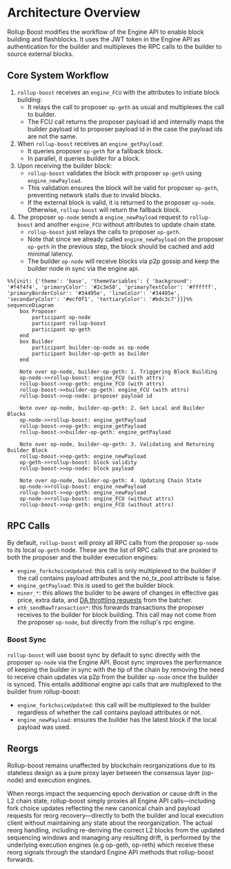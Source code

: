 # Architecture Overview

Rollup Boost modifies the workflow of the Engine API to enable block building and flashblocks. It uses the JWT token in the Engine API as authentication for the builder and multiplexes the RPC calls to the builder to source external blocks.

## Core System Workflow

1. `rollup-boost` receives an `engine_FCU` with the attributes to initiate block building:
   - It relays the call to proposer `op-geth` as usual and multiplexes the call to builder.
   - The FCU call returns the proposer payload id and internally maps the builder payload id to proposer payload id in the case the payload ids are not the same.
2. When `rollup-boost` receives an `engine_getPayload`:
   - It queries proposer `op-geth` for a fallback block.
   - In parallel, it queries builder for a block.
3. Upon receiving the builder block:
   - `rollup-boost` validates the block with proposer `op-geth` using `engine_newPayload`.
   - This validation ensures the block will be valid for proposer `op-geth`, preventing network stalls due to invalid blocks.
   - If the external block is valid, it is returned to the proposer `op-node`. Otherwise, `rollup-boost` will return the fallback block.
4. The proposer `op-node` sends a `engine_newPayload` request to `rollup-boost` and another `engine_FCU` without attributes to update chain state.
   - `rollup-boost` just relays the calls to proposer `op-geth`.
   - Note that since we already called `engine_newPayload` on the proposer `op-geth` in the previous step, the block should be cached and add minimal latency.
   - The builder `op-node` will receive blocks via p2p gossip and keep the builder node in sync via the engine api.

```mermaid
%%{init: {'theme': 'base', 'themeVariables': { 'background': '#f4f4f4', 'primaryColor': '#2c3e50', 'primaryTextColor': '#ffffff', 'primaryBorderColor': '#34495e', 'lineColor': '#34495e', 'secondaryColor': '#ecf0f1', 'tertiaryColor': '#bdc3c7'}}}%%
sequenceDiagram
    box Proposer
        participant op-node
        participant rollup-boost
        participant op-geth
    end
    box Builder
        participant builder-op-node as op-node
        participant builder-op-geth as builder
    end

    Note over op-node, builder-op-geth: 1. Triggering Block Building
    op-node->>rollup-boost: engine_FCU (with attrs)
    rollup-boost->>op-geth: engine_FCU (with attrs)
    rollup-boost->>builder-op-geth: engine_FCU (with attrs)
    rollup-boost->>op-node: proposer payload id

    Note over op-node, builder-op-geth: 2. Get Local and Builder Blocks
    op-node->>rollup-boost: engine_getPayload
    rollup-boost->>op-geth: engine_getPayload
    rollup-boost->>builder-op-geth: engine_getPayload

    Note over op-node, builder-op-geth: 3. Validating and Returning Builder Block
    rollup-boost->>op-geth: engine_newPayload
    op-geth->>rollup-boost: block validity
    rollup-boost->>op-node: block payload

    Note over op-node, builder-op-geth: 4. Updating Chain State
    op-node->>rollup-boost: engine_newPayload
    rollup-boost->>op-geth: engine_newPayload
    op-node->>rollup-boost: engine_FCU (without attrs)
    rollup-boost->>op-geth: engine_FCU (without attrs)
```

## RPC Calls

By default, `rollup-boost` will proxy all RPC calls from the proposer `op-node` to its local `op-geth` node. These are the list of RPC calls that are proxied to both the proposer and the builder execution engines:

- `engine_forkchoiceUpdated`: this call is only multiplexed to the builder if the call contains payload attributes and the no_tx_pool attribute is false.
- `engine_getPayload`: this is used to get the builder block.
- `miner_*`: this allows the builder to be aware of changes in effective gas price, extra data, and [DA throttling requests](https://docs.optimism.io/builders/chain-operators/configuration/batcher) from the batcher.
- `eth_sendRawTransaction*`: this forwards transactions the proposer receives to the builder for block building. This call may not come from the proposer `op-node`, but directly from the rollup's rpc engine.

### Boost Sync

`rollup-boost` will use boost sync by default to sync directly with the proposer `op-node` via the Engine API. Boost sync improves the performance of keeping the builder in sync with the tip of the chain by removing the need to receive chain updates via p2p from the builder `op-node` once the builder is synced. This entails additional engine api calls that are multiplexed to the builder from rollup-boost:

- `engine_forkchoiceUpdated`: this call will be multiplexed to the builder regardless of whether the call contains payload attributes or not.
- `engine_newPayload`: ensures the builder has the latest block if the local payload was used.

## Reorgs 

Rollup-boost remains unaffected by blockchain reorganizations due to its stateless design as a pure proxy layer between the consensus layer (op-node) and execution engines. 

When reorgs impact the sequencing epoch derivation or cause drift in the L2 chain state, rollup-boost simply proxies all Engine API calls—including fork choice updates reflecting the new canonical chain and payload requests for reorg recovery—directly to both the builder and local execution client without maintaining any state about the reorganization. The actual reorg handling, including re-deriving the correct L2 blocks from the updated sequencing windows and managing any resulting drift, is performed by the underlying execution engines (e.g op-geth, op-reth) which receive these reorg signals through the standard Engine API methods that rollup-boost forwards.